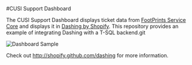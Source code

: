 #CUSI Support Dashboard

The CUSI Support Dashboard displays ticket data from [FootPrints Service Core](http://www.bmc.com/it-solutions/footprints-service-core.html) and displays it in [Dashing by Shopify](http://shopify.github.io/dashing/).  This repository provides an example of integrating Dashing with a T-SQL backend.git

![Dashboard Sample](http://i.imgur.com/Z75uK1I.png)

Check out http://shopify.github.com/dashing for more information.
